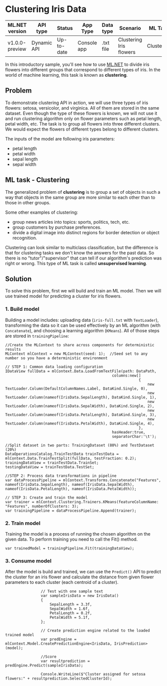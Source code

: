 # Clustering Iris Data

| ML.NET version | API type          | Status                        | App Type    | Data type | Scenario            | ML Task                   | Algorithms                  |
|----------------|-------------------|-------------------------------|-------------|-----------|---------------------|---------------------------|-----------------------------|
| v1.0.0-preview         | Dynamic API | Up-to-date | Console app | .txt file | Clustering Iris flowers | Clustering | K-means++ |

In this introductory sample, you'll see how to use [ML.NET](https://www.microsoft.com/net/learn/apps/machine-learning-and-ai/ml-dotnet) to divide iris flowers into different groups that correspond to different types of iris. In the world of machine learning, this task is known as **clustering**.

## Problem
To demonstrate clustering API in action, we will use three types of iris flowers: setosa, versicolor, and virginica. All of them are stored in the same dataset. Even though the type of these flowers is known, we will not use it and run clustering algorithm only on flower parameters such as petal length, petal width, etc. The task is to group all flowers into three different clusters. We would expect the flowers of different types belong to different clusters.

The inputs of the model are following iris parameters:
* petal length
* petal width
* sepal length
* sepal width

## ML task - Clustering
The generalized problem of **clustering** is to group a set of objects in such a way that objects in the same group are more similar to each other than to those in other groups.

Some other examples of clustering:
* group news articles into topics: sports, politics, tech, etc.
* group customers by purchase preferences.
* divide a digital image into distinct regions for border detection or object recognition.

Clustering can look similar to multiclass classification, but the difference is that for clustering tasks we don't know the answers for the past data. So there is no "tutor"/"supervisor" that can tell if our algorithm's prediction was right or wrong. This type of ML task is called **unsupervised learning**.

## Solution
To solve this problem, first we will build and train an ML model. Then we will use trained model for predicting a cluster for iris flowers.

### 1. Build model

Building a model includes: uploading data (`iris-full.txt` with `TextLoader`), transforming the data so it can be used effectively by an ML algorithm (with `Concatenate`), and choosing a learning algorithm (`KMeans`). All of those steps are stored in `trainingPipeline`:
```CSharp
//Create the MLContext to share across components for deterministic results
MLContext mlContext = new MLContext(seed: 1);  //Seed set to any number so you have a deterministic environment

// STEP 1: Common data loading configuration
IDataView fullData = mlContext.Data.LoadFromTextFile(path: DataPath,
                                                columns:new[]
                                                            {
                                                                new TextLoader.Column(DefaultColumnNames.Label, DataKind.Single, 0),
                                                                new TextLoader.Column(nameof(IrisData.SepalLength), DataKind.Single, 1),
                                                                new TextLoader.Column(nameof(IrisData.SepalWidth), DataKind.Single, 2),
                                                                new TextLoader.Column(nameof(IrisData.PetalLength), DataKind.Single, 3),
                                                                new TextLoader.Column(nameof(IrisData.PetalWidth), DataKind.Single, 4),
                                                            },
                                                hasHeader:true,
                                                separatorChar:'\t');
                                                
//Split dataset in two parts: TrainingDataset (80%) and TestDataset (20%)
DataOperationsCatalog.TrainTestData trainTestData = mlContext.Data.TrainTestSplit(fullData, testFraction: 0.2);
trainingDataView = trainTestData.TrainSet;
testingDataView = trainTestData.TestSet;

//STEP 2: Process data transformations in pipeline
var dataProcessPipeline = mlContext.Transforms.Concatenate("Features", nameof(IrisData.SepalLength), nameof(IrisData.SepalWidth), nameof(IrisData.PetalLength), nameof(IrisData.PetalWidth));

// STEP 3: Create and train the model     
var trainer = mlContext.Clustering.Trainers.KMeans(featureColumnName: "Features", numberOfClusters: 3);
var trainingPipeline = dataProcessPipeline.Append(trainer);
```
### 2. Train model
Training the model is a process of running the chosen algorithm on the given data. To perform training you need to call the Fit() method.
```CSharp
var trainedModel = trainingPipeline.Fit(trainingDataView);
```
### 3. Consume model
After the model is build and trained, we can use the `Predict()` API to predict the cluster for an iris flower and calculate the distance from given flower parameters to each cluster (each centroid of a cluster).

```CSharp
                // Test with one sample text 
                var sampleIrisData = new IrisData()
                {
                    SepalLength = 3.3f,
                    SepalWidth = 1.6f,
                    PetalLength = 0.2f,
                    PetalWidth = 5.1f,
                };

                // Create prediction engine related to the loaded trained model
                var predEngine = mlContext.Model.CreatePredictionEngine<IrisData, IrisPrediction>(model);

                //Score
                var resultprediction = predEngine.Predict(sampleIrisData);
                
                Console.WriteLine($"Cluster assigned for setosa flowers:" + resultprediction.SelectedClusterId);
```
